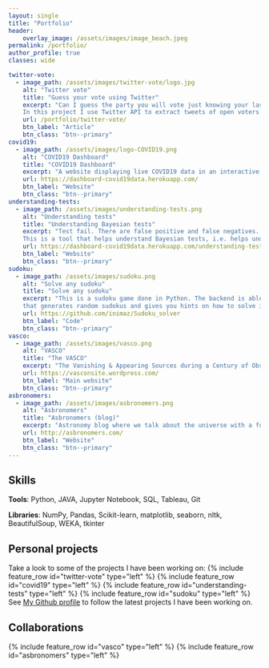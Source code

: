 ```yaml
---
layout: single
title: "Portfolio"
header:
    overlay_image: /assets/images/image_beach.jpeg
permalink: /portfolio/
author_profile: true
classes: wide

twitter-vote:
  - image_path: /assets/images/twitter-vote/logo.jpg
    alt: "Twitter vote"
    title: "Guess your vote using Twitter"
    excerpt: "Can I guess the party you will vote just knowing your last tweets?
	In this project I use Twitter API to extract tweets of open voters of different Spanish parties. Then applying different ML models, we try to guess the party you are going to vote based on the text content of your tweets (language/expressions/user_mentions)."
    url: /portfolio/twitter-vote/
    btn_label: "Article"
    btn_class: "btn--primary"
covid19:
  - image_path: /assets/images/logo-COVID19.png
    alt: "COVID19 Dashboard"
    title: "COVID19 Dashboard"
    excerpt: "A website displaying live COVID19 data in an interactive way,"
    url: https://dashboard-covid19data.herokuapp.com/
    btn_label: "Website"
    btn_class: "btn--primary"
understanding-tests:
  - image_path: /assets/images/understanding-tests.png
    alt: "Understanding tests"
    title: "Understanding Bayesian tests"
    excerpt: "Test fail. There are false positive and false negatives. So if I take a test and the result is positive, how confident can I be that I am infected? Can I trust that test?
	This is a tool that helps understand Bayesian tests, i.e. helps understand COVID19 tests or any othe test that replies with positive/negative output."
    url: https://dashboard-covid19data.herokuapp.com/understanding-tests
    btn_label: "Website"
    btn_class: "btn--primary"
sudoku:
  - image_path: /assets/images/sudoku.png
    alt: "Solve any sudoku"
    title: "Solve any sudoku"
    excerpt: "This is a sudoku game done in Python. The backend is able to solve any 9x9 sudoku. I created as well a GUI
	that generates random sudokus and gives you hints on how to solve if you need help. "
    url: https://github.com/inimaz/Sudoku_solver
    btn_label: "Code"
    btn_class: "btn--primary"
vasco:
  - image_path: /assets/images/vasco.png
    alt: "VASCO"
    title: "The VASCO"
    excerpt: "The Vanishing & Appearing Sources during a Century of Observations (VASCO) project aims at finding astro-physically interesting mismatches between historical sky surveys: ‘Which object flickered out from our celestial radar?’, ‘Which locations hint at astronomical spectacles to discover?’. This is a collaborative international project in which we aim to compare images from different telescopes to find rare phenomena in the universe."
    url: https://vasconsite.wordpress.com/
    btn_label: "Main website"
    btn_class: "btn--primary"	
asbronomers:
  - image_path: /assets/images/asbronomers.png
    alt: "Asbronomers"
    title: "Asbronomers (blog)"
    excerpt: "Astronomy blog where we talk about the universe with a fun approach."
    url: http://asbronomers.com/	
    btn_label: "Website"
    btn_class: "btn--primary"
---
```


## Skills

**Tools**: Python, JAVA, Jupyter Notebook, SQL, Tableau, Git

**Libraries**: NumPy, Pandas, Scikit-learn, matplotlib, seaborn, nltk, BeautifulSoup, WEKA, tkinter


## Personal projects

Take a look to some of the projects I have been working on:
{% include feature_row id="twitter-vote" type="left" %}
{% include feature_row id="covid19" type="left" %}
{% include feature_row id="understanding-tests" type="left" %}
{% include feature_row id="sudoku" type="left" %}
See <i class="fab fa-fw fa-github"></i>[My Github profile](https://github.com/inimaz) to follow the latest projects I have been working on.

## Collaborations
{% include feature_row id="vasco" type="left" %}
{% include feature_row id="asbronomers" type="left" %}